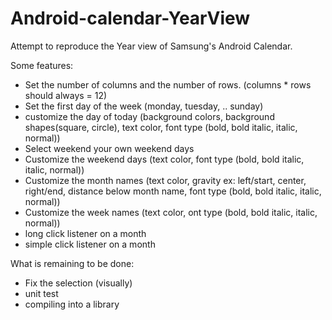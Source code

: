 # Android-calendar-YearView
Attempt to reproduce the Year view of Samsung's Android Calendar.

Some features:

- Set the number of columns and the number of rows. (columns * rows should always = 12)
- Set the first day of the week (monday, tuesday, .. sunday)
- customize the day of today (background colors, background shapes(square, circle),  text color, font type (bold, bold italic, italic, normal))
- Select weekend your own weekend days
- Customize the weekend days (text color, font type (bold, bold italic, italic, normal))
- Customize the month names (text color, gravity ex: left/start, center, right/end, distance below month name, font type (bold, bold italic, italic, normal))
- Customize the week names (text color, ont type (bold, bold italic, italic, normal))
- long click listener on a month
- simple click listener on a month

What is remaining to be done:
- Fix the selection (visually)
- unit test
- compiling into a library
